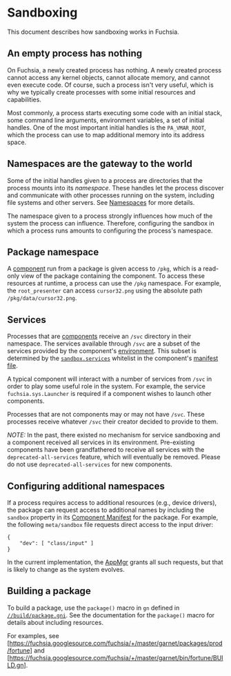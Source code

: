 # Sandboxing

This document describes how sandboxing works in Fuchsia.

## An empty process has nothing

On Fuchsia, a newly created process has nothing. A newly created process cannot
access any kernel objects, cannot allocate memory, and cannot even execute code.
Of course, such a process isn't very useful, which is why we typically create
processes with some initial resources and capabilities.

Most commonly, a process starts executing some code with an initial stack, some
command line arguments, environment variables, a set of initial handles. One of
the most important initial handles is the `PA_VMAR_ROOT`, which the process can
use to map additional memory into its address space.

## Namespaces are the gateway to the world

Some of the initial handles given to a process are directories that the process
mounts into its _namespace_. These handles let the process discover and
communicate with other processes running on the system, including file systems
and other servers. See [Namespaces](namespaces.md) for more details.

The namespace given to a process strongly influences how much of the system the
process can influence. Therefore, configuring the sandbox in which a process
runs amounts to configuring the process's namespace.

## Package namespace

A [component](../glossary.md#Component) run from a package is given access to
`/pkg`, which is a read-only view of the package containing the component. To
access these resources at runtime, a process can use the `/pkg` namespace. For
example, the `root_presenter` can access `cursor32.png` using the absolute path
`/pkg/data/cursor32.png`.

## Services

Processes that are [components](../glossary.md#Component) receive an `/svc`
directory in their namespace. The services available through `/svc` are a
subset of the services provided by the component's
[environment](../glossary.md#Environment). This subset is determined by the
[`sandbox.services`](package_metadata.md#sandbox) whitelist in the
component's [manifest file](package_metadata.md#Component-manifest).

A typical component will interact with a number of services from `/svc` in
order to play some useful role in the system. For example, the service
`fuchsia.sys.Launcher` is required if a component wishes to launch other
components.

Processes that are not components may or may not have `/svc`. These processes
receive whatever `/svc` their creator decided to provide to them.

*NOTE:* In the past, there existed no mechanism for service sandboxing and a
component received all services in its environment. Pre-existing components
have been grandfathered to receive all services with the
`deprecated-all-services` feature, which will eventually be removed. Please do
not use `deprecated-all-services` for new components.

## Configuring additional namespaces

If a process requires access to additional resources (e.g., device drivers),
the package can request access to additional names by including the `sandbox`
property in its  [Component Manifest](package_metadata.md#Component-Manifest)
for the package. For example, the following `meta/sandbox` file requests
direct access to the input driver:

```
{
    "dev": [ "class/input" ]
}
```

In the current implementation, the [AppMgr](../glossary.md#AppMgr) grants all such
requests, but that is likely to change as the system evolves.

## Building a package

To build a package, use the `package()` macro in `gn` defined in
[`//build/package.gni`](https://fuchsia.googlesource.com/fuchsia/+/master/build/package.gni).
See the documentation for the `package()` macro for details about including resources.

For examples, see [https://fuchsia.googlesource.com/fuchsia/+/master/garnet/packages/prod/fortune]
and [https://fuchsia.googlesource.com/fuchsia/+/master/garnet/bin/fortune/BUILD.gn].
